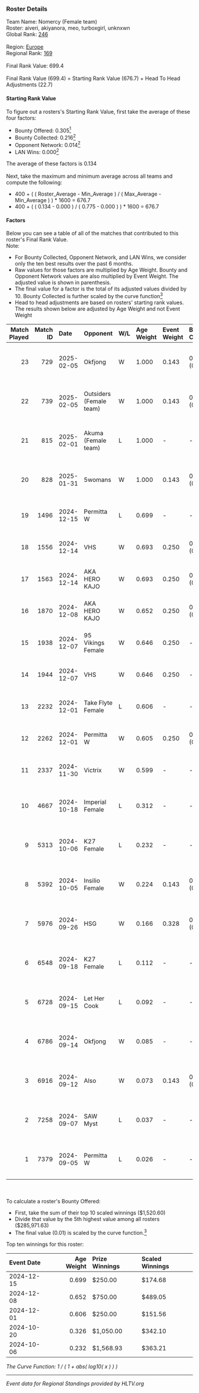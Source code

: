 ### Roster Details<br />
Team Name: Nomercy (Female team)<br />
Roster: aiveri, akiyanora, meo, turboxgirl, unknxwn<br />
Global Rank: [246](../../standings_global_2025_02_28.md)<br />
<br />
Region: [Europe]( ../../standings_europe_2025_02_28.md)<br />
Regional Rank: [169]( ../../standings_europe_2025_02_28.md)<br />
<br />
Final Rank Value:  699.4<br />
<br />
Final Rank Value (699.4) = Starting Rank Value (676.7) + Head To Head Adjustments (22.7)<br />

#### Starting Rank Value<br />
To figure out a rosters's Starting Rank Value, first take the average of these four factors:<br />
- Bounty Offered: 0.305[<sup>1</sup>](#table2)
- Bounty Collected: 0.216[<sup>2</sup>](#table1)
- Opponent Network: 0.014[<sup>2</sup>](#table1)
- LAN Wins: 0.000[<sup>2</sup>](#table1)

The average of these factors is 0.134<br />
<br />
Next, take the maximum and minimum average across all teams and compute the following:<br />
- 400 + ( ( Roster_Average - Min_Average ) / ( Max_Average - Min_Average ) ) * 1600 = 676.7
- 400 + ( ( 0.134 - 0.000 ) / ( 0.775 - 0.000 ) ) * 1600 = 676.7


#### Factors<br />
Below you can see a table of all of the matches that contributed to this roster's Final Rank Value.<br />
Note:<br />

- For Bounty Collected, Opponent Network, and LAN Wins, we consider only the ten best results over the past 6 months.
- Raw values for those factors are multiplied by Age Weight. Bounty and Opponent Network values are also multiplied by Event Weight. The adjusted value is shown in parenthesis.
- The final value for a factor is the total of its adjusted values divided by 10. Bounty Collected is further scaled by the curve function[<sup>3</sup>](#curveFunction)
- Head to head adjustments are based on rosters' starting rank values. The results shown below are adjusted by Age Weight and not Event Weight
<span id="table1"></span><br />


| Match Played | Match ID | Date       | Opponent                | W/L | Age Weight | Event Weight | Bounty Collected | Opponent Network | LAN Wins  | H2H Adj. | Roster                                      |
| -: | -: | :- | :- | :- | :- | :- | :- | :- | :- | -: | :- |
|           23 |      729 | 2025-02-05 | Okfjong                 | W   | 1.000      | 0.143        | 0.000 (0.000)    | 0.050 (0.007)    | 0 (0.000) |     5.33 | aiveri, akiyanora, meo, turboxgirl, unknxwn |
|           22 |      739 | 2025-02-05 | Outsiders (Female team) | W   | 1.000      | 0.143        | 0.000 (0.000)    | -                | 0 (0.000) |     4.74 | aiveri, akiyanora, meo, turboxgirl, unknxwn |
|           21 |      815 | 2025-02-01 | Akuma (Female team)     | L   | 1.000      | -            | -                | -                | -         |   -23.26 | aiveri, akiyanora, meo, turboxgirl, unknxwn |
|           20 |      828 | 2025-01-31 | 5womans                 | W   | 1.000      | 0.143        | 0.001 (0.000)    | 0.078 (0.011)    | 0 (0.000) |     8.41 | aiveri, akiyanora, meo, turboxgirl, unknxwn |
|           19 |     1496 | 2024-12-15 | Permitta W              | L   | 0.699      | -            | -                | -                | -         |   -12.74 | akiyanora, ayaka, Ellie, meo, unknxwn       |
|           18 |     1556 | 2024-12-14 | VHS                     | W   | 0.693      | 0.250        | 0.000 (0.000)    | 0.034 (0.006)    | 0 (0.000) |     5.67 | akiyanora, ayaka, Ellie, meo, unknxwn       |
|           17 |     1563 | 2024-12-14 | AKA HERO KAJO           | W   | 0.693      | 0.250        | 0.005 (0.001)    | 0.219 (0.038)    | 0 (0.000) |    12.85 | akiyanora, ayaka, Ellie, meo, unknxwn       |
|           16 |     1870 | 2024-12-08 | AKA HERO KAJO           | W   | 0.652      | 0.250        | 0.005 (0.001)    | 0.219 (0.036)    | 0 (0.000) |    12.81 | akiyanora, ayaka, Ellie, meo, unknxwn       |
|           15 |     1938 | 2024-12-07 | 95 Vikings Female       | W   | 0.646      | 0.250        | -                | 0.032 (0.005)    | 0 (0.000) |     3.60 | akiyanora, ayaka, Ellie, meo, unknxwn       |
|           14 |     1944 | 2024-12-07 | VHS                     | W   | 0.646      | 0.250        | -                | 0.039 (0.006)    | 0 (0.000) |     3.50 | akiyanora, ayaka, Ellie, meo, unknxwn       |
|           13 |     2232 | 2024-12-01 | Take Flyte Female       | L   | 0.606      | -            | -                | -                | -         |    -8.16 | akiyanora, ayaka, Ellie, meo, unknxwn       |
|           12 |     2262 | 2024-12-01 | Permitta W              | W   | 0.605      | 0.250        | 0.003 (0.000)    | 0.185 (0.028)    | 0 (0.000) |     8.48 | akiyanora, ayaka, Ellie, meo, unknxwn       |
|           11 |     2337 | 2024-11-30 | Victrix                 | W   | 0.599      | -            | -                | -                | 0 (0.000) |     3.30 | akiyanora, ayaka, Ellie, meo, unknxwn       |
|           10 |     4667 | 2024-10-18 | Imperial Female         | L   | 0.312      | -            | -                | -                | -         |    -0.82 | akiyanora, amore, meo, Miley, unknxwn       |
|            9 |     5313 | 2024-10-06 | K27 Female              | L   | 0.232      | -            | -                | -                | -         |    -3.27 | akiyanora, amore, meo, unknxwn, Yokusha     |
|            8 |     5392 | 2024-10-05 | Insilio Female          | W   | 0.224      | 0.143        | 0.000 (0.000)    | -                | -         |     2.75 | akiyanora, amore, meo, unknxwn, Yokusha     |
|            7 |     5976 | 2024-09-26 | HSG                     | W   | 0.166      | 0.328        | 0.002 (0.000)    | 0.053 (0.003)    | -         |     2.46 | akiyanora, amore, meo, Miley, unknxwn       |
|            6 |     6548 | 2024-09-18 | K27 Female              | L   | 0.112      | -            | -                | -                | -         |    -1.58 | akiyanora, amore, meo, Miley, unknxwn       |
|            5 |     6728 | 2024-09-15 | Let Her Cook            | L   | 0.092      | -            | -                | -                | -         |    -1.54 | akiyanora, ayaka, meo, Miley, unknxwn       |
|            4 |     6786 | 2024-09-14 | Okfjong                 | W   | 0.085      | -            | -                | -                | -         |     0.47 | akiyanora, ayaka, meo, Miley, unknxwn       |
|            3 |     6916 | 2024-09-12 | Also                    | W   | 0.073      | 0.143        | 0.003 (0.000)    | 0.211 (0.002)    | -         |     1.04 | akiyanora, amore, meo, unknxwn, Yokusha     |
|            2 |     7258 | 2024-09-07 | SAW Myst                | L   | 0.037      | -            | -                | -                | -         |    -0.88 | akiyanora, amore, ayaka, meo, unknxwn       |
|            1 |     7379 | 2024-09-05 | Permitta W              | L   | 0.026      | -            | -                | -                | -         |    -0.42 | akiyanora, amore, meo, Miley, unknxwn       |

<br />
<span id="table2"></span><br />
To calculate a roster's Bounty Offered:<br />

- First, take the sum of their top 10 scaled winnings ($1,520.60)
- Divide that value by the 5th highest value among all rosters ($285,971.63)
- The final value (0.01) is scaled by the curve function.[<sup>3</sup>](#curveFunction)

Top ten winnings for this roster:<br />

| Event Date | Age Weight | Prize Winnings | Scaled Winnings |
| :- | -: | :- | :- |
| 2024-12-15 |      0.699 | $250.00        | $174.68         |
| 2024-12-08 |      0.652 | $750.00        | $489.05         |
| 2024-12-01 |      0.606 | $250.00        | $151.56         |
| 2024-10-20 |      0.326 | $1,050.00      | $342.10         |
| 2024-10-06 |      0.232 | $1,568.93      | $363.21         |


<span id="curveFunction"></span>_The Curve Function: 1 / ( 1 + abs( log10( x ) ) )_<br />

---
_Event data for Regional Standings provided by HLTV.org_<br />
